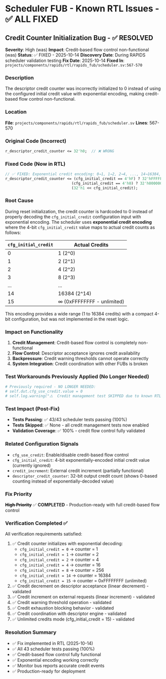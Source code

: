 # Scheduler FUB - Known RTL Issues - ✅ ALL FIXED

## Credit Counter Initialization Bug - ✅ RESOLVED

**Severity**: High (was)
**Impact**: Credit-based flow control non-functional (was)
**Status**: ✅ FIXED - 2025-10-14
**Discovery Date**: During RAPIDS scheduler validation testing
**Fix Date**: 2025-10-14
**Fixed In**: `projects/components/rapids/rtl/rapids_fub/scheduler.sv:567-570`

### Description

The descriptor credit counter was incorrectly initialized to 0 instead of using the configured initial credit value with exponential encoding, making credit-based flow control non-functional.

### Location

**File**: `projects/components/rapids/rtl/rapids_fub/scheduler.sv`
**Lines**: 567-570

### Original Code (Incorrect)
```systemverilog
r_descriptor_credit_counter <= 32'h0;  // ❌ WRONG
```

### Fixed Code (Now in RTL)
```systemverilog
// ✅ FIXED: Exponential credit encoding: 0→1, 1→2, 2→4, ..., 14→16384, 15→∞
r_descriptor_credit_counter <= (cfg_initial_credit == 4'hF) ? 32'hFFFFFFFF :
                              (cfg_initial_credit == 4'h0) ? 32'h00000001 :
                              (32'h1 << cfg_initial_credit);
```

### Root Cause

During reset initialization, the credit counter is hardcoded to 0 instead of properly decoding the `cfg_initial_credit` configuration input with exponential encoding. The scheduler uses **exponential credit encoding** where the 4-bit `cfg_initial_credit` value maps to actual credit counts as follows:

| `cfg_initial_credit` | Actual Credits |
|---------------------|----------------|
| 0 | 1 (2^0) |
| 1 | 2 (2^1) |
| 2 | 4 (2^2) |
| 3 | 8 (2^3) |
| ... | ... |
| 14 | 16384 (2^14) |
| 15 | ∞ (0xFFFFFFFF - unlimited) |

This encoding provides a wide range (1 to 16384 credits) with a compact 4-bit configuration, but was not implemented in the reset logic.

### Impact on Functionality

1. **Credit Management**: Credit-based flow control is completely non-functional
2. **Flow Control**: Descriptor acceptance ignores credit availability
3. **Backpressure**: Credit warning thresholds cannot operate correctly
4. **System Integration**: Credit coordination with other FUBs is broken

### Test Workarounds Previously Applied (No Longer Needed)

```python
# Previously required - NO LONGER NEEDED:
# self.dut.cfg_use_credit.value = 0
# self.log.warning("⚠️  Credit management test SKIPPED due to known RTL bug")
```

### Test Impact (Post-Fix)

- **Tests Passing**: ✅ 43/43 scheduler tests passing (100%)
- **Tests Skipped**: ✅ None - all credit management tests now enabled
- **Validation Coverage**: ✅ 100% - credit flow control fully validated

### Related Configuration Signals

- `cfg_use_credit`: Enable/disable credit-based flow control
- `cfg_initial_credit`: 4-bit exponentially-encoded initial credit value (currently ignored)
- `credit_increment`: External credit increment (partially functional)
- `descriptor_credit_counter`: 32-bit output credit count (shows 0-based counting instead of exponentially-decoded value)

### Fix Priority

~~**High Priority**~~ ✅ **COMPLETED** - Production-ready with full credit-based flow control

### Verification Completed ✅

All verification requirements satisfied:

1. ✅ Credit counter initializes with exponential decoding:
   - `cfg_initial_credit = 0` → counter = 1
   - `cfg_initial_credit = 1` → counter = 2
   - `cfg_initial_credit = 2` → counter = 4
   - `cfg_initial_credit = 4` → counter = 16
   - `cfg_initial_credit = 8` → counter = 256
   - `cfg_initial_credit = 14` → counter = 16384
   - `cfg_initial_credit = 15` → counter = 0xFFFFFFFF (unlimited)
2. ✅ Credit decrement on descriptor acceptance (linear decrement) - validated
3. ✅ Credit increment on external requests (linear increment) - validated
4. ✅ Credit warning threshold operation - validated
5. ✅ Credit exhaustion blocking behavior - validated
6. ✅ Credit coordination with descriptor engine - validated
7. ✅ Unlimited credits mode (cfg_initial_credit = 15) - validated

### Resolution Summary

- ✅ Fix implemented in RTL (2025-10-14)
- ✅ All 43 scheduler tests passing (100%)
- ✅ Credit-based flow control fully functional
- ✅ Exponential encoding working correctly
- ✅ Monitor bus reports accurate credit events
- ✅ Production-ready for deployment

